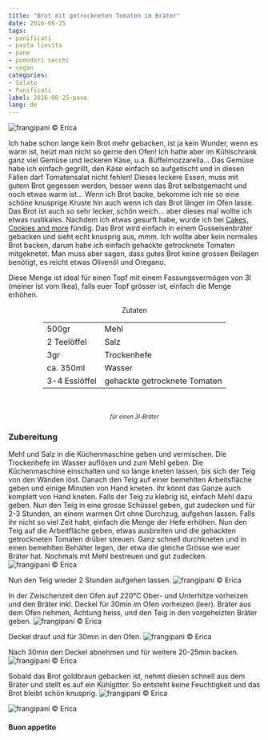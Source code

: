 ```yaml
---
title: "Brot mit getrockneten Tomaten im Bräter"
date: 2016-08-25
tags:
- panificati
- pasta lievita
- pane
- pomodori secchi
- vegan
categories:
- Salato
- Panificati
label: 2016-08-25-pane
lang: de
---
```

![](../2016-08-25-pane-con-pomodori-secchi-in-casseruola/header.jpg "frangipani © Erica")

Ich habe schon lange kein Brot mehr gebacken, ist ja kein Wunder, wenn es warm ist, heizt man nicht so gerne den Ofen! Ich hatte aber im Kühlschrank ganz viel Gemüse und leckeren Käse, u.a. Büffelmozzarella... Das Gemüse habe ich einfach gegrillt, den Käse einfach so aufgetischt und in diesen Fällen darf Tomatensalat nicht fehlen! Dieses leckere Essen, muss mit gutem Brot gegessen werden, besser wenn das Brot selbstgemacht und noch etwas warm ist... Wenn ich Brot backe, bekomme ich nie so eine schöne knusprige Kruste hin auch wenn ich das Brot länger im Ofen lasse. Das Brot ist auch so sehr lecker, schön weich... aber dieses mal wollte ich etwas rustikales. Nachdem ich etwas gesurft habe, wurde ich bei <a href="http://cakes-cookiesandmore.blogspot.ch/search?q=no+knead" target="_blank">Cakes, Cookies and more</a> fündig. Das Brot wird einfach in einem Gusseisenbräter gebacken und sieht echt knusprig aus, mmm. Ich wollte aber kein normales Brot backen, darum habe ich einfach gehackte getrocknete Tomaten mitgeknetet. Man muss aber sagen, dass gutes Brot keine grossen Beilagen benötigt, es reicht etwas Olivenöl und Oregano.

Diese Menge ist ideal für einen Topf mit einem Fassungsvermögen von 3l (meiner ist vom Ikea), falls euer Topf grösser ist, einfach die Menge erhöhen.

<div id="wrapper" style="text-align: center">
  <div id="yourdiv" style="display: inline-block;">
    <div class="ingredients">
      <div class="ingredients-title">Zutaten</div>
      <table>
        <tbody>
          </tr>
          <tr>
            <td>500gr</td>
            <td>Mehl</td>
          </tr>
          <tr>
            <td>2 Teelöffel</td>
            <td>Salz</td>
          </tr>
          <tr>
            <td>3gr</td>
            <td>Trockenhefe</td>
          </tr>
          <tr>
            <td>ca. 350ml</td>
            <td>Wasser</td>
          </tr>
          <tr>
            <td>3-4 Esslöffel</td>
            <td>gehackte getrocknete Tomaten</td>          
          </tr>
        </tbody>
      </table>
      <br></br>
      <i class="pull-right" style="font-size: 80%;">für einen 3l-Bräter</i>
    </div>
  </div>
</div>


<h3>
  <font color="grey">
    <i class="fa-solid fa-gears"></i>
  </font> Zubereitung
</h3>

Mehl und Salz in die Küchenmaschine geben und vermischen. Die Trockenhefe im Wasser auflösen und zum Mehl geben. Die Küchenmaschine einschalten und so lange kneten lassen, bis sich der Teig von den Wänden löst. Danach den Teig auf einer bemehlten Arbeitsfläche geben und einige Minuten von Hand kneten. Ihr könnt das Ganze auch komplett von Hand kneten. Falls der Teig zu klebrig ist, einfach Mehl dazu geben. Nun den Teig in eine grosse Schüssel geben, gut zudecken und für 2-3 Stunden, an einem warmen Ort ohne Durchzug, aufgehen lassen. Falls ihr nicht so viel Zeit habt, einfach die Menge der Hefe erhöhen. Nun den Teig auf die Arbeitfläche geben, etwas ausbreiten und die gehackten getrockneten Tomaten drüber streuen. Ganz schnell durchkneten und in einen bemehlten Behälter legen, der etwa die gleiche Grösse wie euer Bräter hat. Nochmals mit Mehl bestreuen und gut zudecken.
![](../2016-08-25-pane-con-pomodori-secchi-in-casseruola/lievitare.jpg "frangipani © Erica")

Nun den Teig wieder 2 Stunden aufgehen lassen.
![](../2016-08-25-pane-con-pomodori-secchi-in-casseruola/lievitato.jpg "frangipani © Erica")

In der Zwischenzeit den Ofen auf 220°C Ober- und Unterhitze vorheizen und den Bräter inkl. Deckel für 30min im Ofen vorheizen (leer). Bräter aus dem Ofen nehmen, Achtung heiss, und den Teig in den vorgeheizten Bräter geben.
![](../2016-08-25-pane-con-pomodori-secchi-in-casseruola/casseruola.jpg "frangipani © Erica")

Deckel drauf und für 30min in den Ofen.
![](../2016-08-25-pane-con-pomodori-secchi-in-casseruola/fornoconcoperchio.jpg "frangipani © Erica")

Nach 30min den Deckel abnehmen und für weitere 20-25min backen.
![](../2016-08-25-pane-con-pomodori-secchi-in-casseruola/fornosenzacoperchio.jpg "frangipani © Erica")

Sobald das Brot goldbraun gebacken ist, nehmt diesen schnell aus dem Bräter und stellt es auf ein Kühlgitter. So entsteht keine Feuchtigkeit und das Brot bleibt schön knusprig.
![](../2016-08-25-pane-con-pomodori-secchi-in-casseruola/risultato1.jpg "frangipani © Erica")

![](../2016-08-25-pane-con-pomodori-secchi-in-casseruola/risultato2.jpg "frangipani © Erica")


<h4>Buon appetito
  <font color="red">
    <i class="fa-regular fa-face-smile"></i>
  </font>
</h4>
